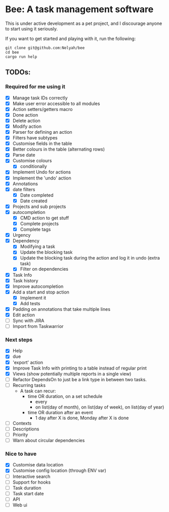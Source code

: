 # Bee: A task management software

This is under active development as a pet project, and I discourage anyone to start using it seriously.

If you want to get started and playing with it, run the following:

```
git clone git@github.com:Nelyah/bee
cd bee
cargo run help
```


## TODOs:

### Required for me using it

- [X] Manage task IDs correctly
- [X] Make user error accessible to all modules
- [X] Action setters/getters macro
- [X] Done action
- [X] Delete action
- [X] Modify action
- [X] Parser for defining an action
- [X] Filters have subtypes
- [X] Customise fields in the table
- [X] Better colours in the table (alternating rows)
- [X] Parse date
- [X] Customise colours
    - [X] conditionally
- [X] Implement Undo for actions
- [X] Implement the 'undo' action
- [X] Annotations
- [X] date filters
    - [X] Date completed
    - [X] Date created
- [X] Projects and sub projects
- [X] autocompletion
    - [X] CMD action to get stuff
    - [X] Complete projects
    - [X] Complete tags
- [X] Urgency
- [X] Dependency
    - [X] Modifying a task
    - [X] Update the blocking task
    - [X] Update the blocking task during the action and log it in undo (extra task)
    - [X] Filter on dependencies
- [X] Task Info
- [X] Task history
- [X] Improve autocompletion
- [X] Add a start and stop action
    - [X] Implement it
    - [X] Add tests
- [X] Padding on annotations that take multiple lines
- [X] Edit action
- [ ] Sync with JIRA
- [ ] Import from Taskwarrior

### Next steps

- [X] Help
- [X] due
- [X] 'export' action
- [X] Improve Task Info with printing to a table instead of regular print
- [X] Views (show potentially multiple reports in a single view)
- [ ] Refactor DependsOn to just be a link type in between two tasks.
- [ ] Recurring tasks
    - A task can recur:
        - time OR duration, on a set schedule
            - every <duration>
            - on list(day of month), on list(day of week), on list(day of year)
        - time OR duration after an event
            - 1 day after X is done, Monday after X is done
- [ ] Contexts
- [ ] Descriptions
- [ ] Priority
- [ ] Warn about circular dependencies

### Nice to have

- [X] Customise data location
- [X] Customise config location (through ENV var)
- [ ] Interactive search
- [ ] Support for hooks
- [ ] Task duration
- [ ] Task start date
- [ ] API
- [ ] Web ui
